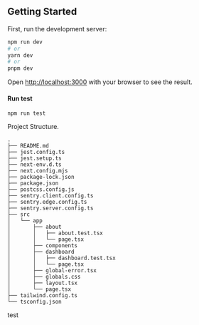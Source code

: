 ## Getting Started

First, run the development server:

```bash
npm run dev
# or
yarn dev
# or
pnpm dev
```

Open [http://localhost:3000](http://localhost:3000) with your browser to see the result.


#### Run test

`npm run test`

Project Structure.

```shell
.
├── README.md
├── jest.config.ts
├── jest.setup.ts
├── next-env.d.ts
├── next.config.mjs
├── package-lock.json
├── package.json
├── postcss.config.js
├── sentry.client.config.ts
├── sentry.edge.config.ts
├── sentry.server.config.ts
├── src
│   └── app
│       ├── about
│       │   ├── about.test.tsx
│       │   └── page.tsx
│       ├── components
│       ├── dashboard
│       │   ├── dashboard.test.tsx
│       │   └── page.tsx
│       ├── global-error.tsx
│       ├── globals.css
│       ├── layout.tsx
│       └── page.tsx
├── tailwind.config.ts
└── tsconfig.json
```

test
